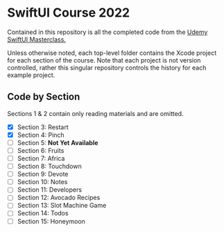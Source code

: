 # SwiftUI Course 2022

Contained in this repository is all the completed code from the [Udemy SwiftUI Masterclass.](https://www.udemy.com/course/swiftui-masterclass-course-ios-development-with-swift)

Unless otherwise noted, each top-level folder contains the Xcode project for each
section of the course. Note that each project is not version controlled, rather this singular
repository controls the history for each example project.

## Code by Section

Sections 1 & 2 contain only reading materials and are omitted.

- [x] Section 3: Restart
- [x] Section 4: Pinch
- [ ] Section 5: **Not Yet Available**
- [ ] Section 6: Fruits
- [ ] Section 7: Africa
- [ ] Section 8: Touchdown
- [ ] Section 9: Devote
- [ ] Section 10: Notes
- [ ] Section 11: Developers
- [ ] Section 12: Avocado Recipes
- [ ] Section 13: Slot Machine Game
- [ ] Section 14: Todos
- [ ] Section 15: Honeymoon
